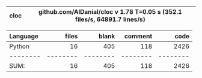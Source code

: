 cloc|github.com/AlDanial/cloc v 1.78  T=0.05 s (352.1 files/s, 64891.7 lines/s)
--- | ---

Language|files|blank|comment|code
:-------|-------:|-------:|-------:|-------:
Python|16|405|118|2426
--------|--------|--------|--------|--------
SUM:|16|405|118|2426
